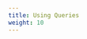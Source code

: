 ```yaml
---
title: Using Queries
weight: 10
---
```

<!-- 
This tutorial assumes you have understood [using variables](using-variables). 

## The system model 
This tutorial uses the same Up/Down model as in the section [using variables](using-variables). Open the <tt> updown/updown.xml</tt> file in Uppaal.  -->

<!-- ## Using the Queries 
Sometimes it is desirable to generate test cases for specific purposes. This can be done in Yggdrasil by creating a verification query for the purpose, and using it to generate a test case. 

In the _*Verifier*_ tab you can enter queries.
The _*Test Cases Generator*_  searches for all reachability queries (that is queries which start with '<code>E&lt;&gt;</code>'
`E<>`

<img src="ygg-verifier.png">


The query entered in this tutorial should be `E<> System.Max`, which asks the verifier to find a trace where the _System_ process is in the location _Max_. 


To generate test cases go to the <code>Yggdrasil</code> tab and activate the <code>Query file</code> option, and hit <code>Generate</code>.
<img src="ygg-generate4.png">


This should generate a trace from the query file. You can double click the trace and go to the <code>Simulator</code> tab and verify that this trace does indeed lead to the <code>Max</code> location. <br/>
<img src="ygg-simulator4.png">


 -->